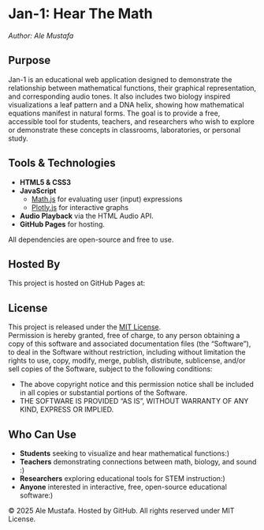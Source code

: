# Jan-1: Hear The Math
*Author: Ale Mustafa*

## Purpose
Jan-1 is an educational web application designed to demonstrate the relationship between mathematical functions, their graphical representation, and corresponding audio tones. It also includes two biology inspired visualizations a leaf pattern and a DNA helix, showing how mathematical equations manifest in natural forms. The goal is to provide a free, accessible tool for students, teachers, and researchers who wish to explore or demonstrate these concepts in classrooms, laboratories, or personal study.

## Tools & Technologies

- **HTML5 & CSS3**  
- **JavaScript**  
  - [Math.js](https://mathjs.org/) for evaluating user (input) expressions  
  - [Plotly.js](https://plotly.com/javascript/) for interactive graphs  
- **Audio Playback** via the HTML Audio API. 
- **GitHub Pages** for hosting.  

All dependencies are open-source and free to use.

## Hosted By

This project is hosted on GitHub Pages at:  


## License

This project is released under the [MIT License](https://opensource.org/licenses/MIT).  
Permission is hereby granted, free of charge, to any person obtaining a copy of this software and associated documentation files (the “Software”), to deal in the Software without restriction, including without limitation the rights to use, copy, modify, merge, publish, distribute, sublicense, and/or sell copies of the Software, subject to the following conditions:
- The above copyright notice and this permission notice shall be included in all copies or substantial portions of the Software.  
- THE SOFTWARE IS PROVIDED “AS IS”, WITHOUT WARRANTY OF ANY KIND, EXPRESS OR IMPLIED.

## Who Can Use

- **Students** seeking to visualize and hear mathematical functions:)  
- **Teachers** demonstrating connections between math, biology, and sound :) 
- **Researchers** exploring educational tools for STEM instruction:)  
- **Anyone** interested in interactive, free, open-source educational software:)

© 2025 Ale Mustafa. Hosted by GitHub. All rights reserved under MIT License.

